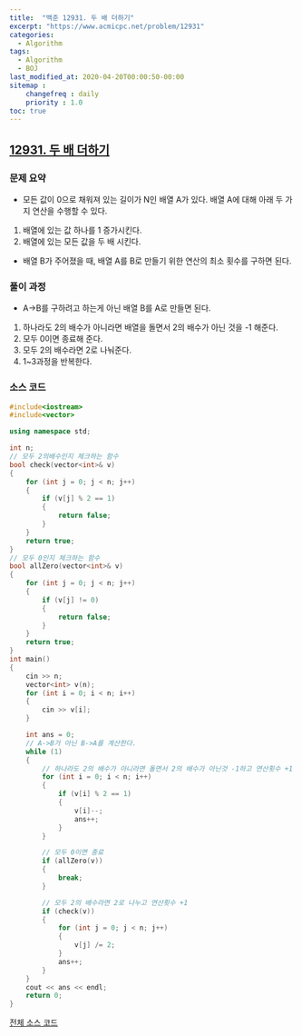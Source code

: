 ```yaml
---
title:  "백준 12931. 두 배 더하기"
excerpt: "https://www.acmicpc.net/problem/12931"
categories:
  - Algorithm
tags:
  - Algorithm
  - BOJ
last_modified_at: 2020-04-20T00:00:50-00:00
sitemap :
    changefreq : daily
    priority : 1.0
toc: true
---
```


## [12931. 두 배 더하기](https://www.acmicpc.net/problem/12931)
### 문제 요약
- 모든 값이 0으로 채워져 있는 길이가 N인 배열 A가 있다. 배열 A에 대해 아래 두 가지 연산을 수행할 수 있다.
1. 배열에 있는 값 하나를 1 증가시킨다.
2. 배열에 있는 모든 값을 두 배 시킨다.
- 배열 B가 주어졌을 때, 배열 A를 B로 만들기 위한 연산의 최소 횟수를 구하면 된다.

### 풀이 과정
- A->B를 구하려고 하는게 아닌 배열 B를 A로 만들면 된다.
1. 하나라도 2의 배수가 아니라면 배열을 돌면서 2의 배수가 아닌 것을 -1 해준다.
2. 모두 0이면 종료해 준다.
3. 모두 2의 배수라면 2로 나눠준다.
4. 1~3과정을 반복한다.

### 소스 코드
```cpp
#include<iostream>
#include<vector>

using namespace std;

int n;
// 모두 2의배수인지 체크하는 함수
bool check(vector<int>& v)
{
    for (int j = 0; j < n; j++)
    {
        if (v[j] % 2 == 1)
        {
            return false;
        }
    }
    return true;
}
// 모두 0인지 체크하는 함수
bool allZero(vector<int>& v)
{
    for (int j = 0; j < n; j++)
    {
        if (v[j] != 0)
        {
            return false;
        }
    }
    return true;
}
int main()
{
    cin >> n;
    vector<int> v(n);
    for (int i = 0; i < n; i++)
    {
        cin >> v[i];
    }

    int ans = 0;
    // A->B가 아닌 B->A를 계산한다.
    while (1)
    {
        // 하나라도 2의 배수가 아니라면 돌면서 2의 배수가 아닌것 -1하고 연산횟수 +1
        for (int i = 0; i < n; i++)
        {
            if (v[i] % 2 == 1)
            {
                v[i]--;
                ans++;
            }
        }

        // 모두 0이면 종료
        if (allZero(v))
        {
            break;
        }

        // 모두 2의 배수라면 2로 나누고 연산횟수 +1
        if (check(v))
        {
            for (int j = 0; j < n; j++)
            {
                v[j] /= 2;
            }
            ans++;
        }
    }
    cout << ans << endl;
    return 0;
}
```

[전체 소스 코드](https://github.com/tdm1223/Algorithm/blob/master/acmicpc.net/source/12931.cpp)
